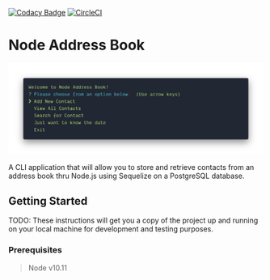 [![Codacy Badge](https://api.codacy.com/project/badge/Grade/7afd2cdf1338428d9da297b38918d683)](https://app.codacy.com/app/csantiago132/node-address-book?utm_source=github.com&utm_medium=referral&utm_content=csantiago132/node-address-book&utm_campaign=Badge_Grade_Dashboard)
[![CircleCI](https://circleci.com/gh/csantiago132/node-address-book.svg?style=svg)](https://circleci.com/gh/csantiago132/node-address-book)

# Node Address Book

<p align="center"><img src="preview.png" alt="node-address-book preview"/></p>

A CLI application that will allow you to store and retrieve contacts from an
address book thru Node.js using Sequelize on a PostgreSQL database.

## Getting Started

TODO: These instructions will get you a copy of the project up and running on
your local machine for development and testing purposes.

### Prerequisites

> Node v10.11
